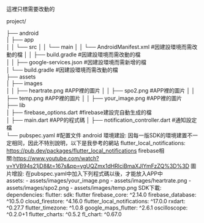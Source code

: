 這裡只標需要改動的

project/

├── android                     
│   ├── app              
│   │   └── src
│   │       └── main
│   │           └── AndroidManifest.xml    #因建設環境而需改動的檔
│   │       ├── build.gradle    #因建設環境而需改動的檔             
│   │       ├── google-services.json    #因建設環境而需新增的檔                   
│   └── build.gradle    #因建設環境而需改動的檔             
├── assets                                           
│   ├── images                   
│   │   ├── heartrate.png    #APP裡的圖片
│   │   ├── spo2.png    #APP裡的圖片
│   │   ├── temp.png    #APP裡的圖片
│   │   ├── your_image.png    #APP裡的圖片              
├── lib                        
│   ├── firebase_options.dart    #firebase建設完自動生成的檔               
│   ├── main.dart    #APP的程式碼
│   ├── notification_controller.dart    #通知設定檔      
└── pubspec.yaml    #配置文件
android 環境建設:
    因每一版SDK的環境建置不一定相同，因此不特別說明，以下是我參考的網站
    flutter_local_notifications: https://pub.dev/packages/flutter_local_notifications
    firebase相關:https://www.youtube.com/watch?v=YVB94s21jD8&t=167s&pp=ygUQZmx1dHRlciBmaXJlYmFzZQ%3D%3D
圖片增設:
    在pubspec.yaml中加入下列程式碼以後，才能放入APP中  
    assets:
    - assets/images/your_image.png
    - assets/images/heartrate.png
    - assets/images/spo2.png
    - assets/images/temp.png
SDK下載:
    dependencies:
  flutter:
    sdk: flutter
  firebase_core: ^2.14.0
  firebase_database: ^10.5.0
  cloud_firestore: ^4.16.0
  flutter_local_notifications: ^17.0.0
  rxdart: ^0.27.7
  flutter_timezone: ^1.0.8
  google_maps_flutter: ^2.6.1
  oscilloscope: ^0.2.0+1
  flutter_charts: ^0.5.2
  fl_chart: ^0.67.0
